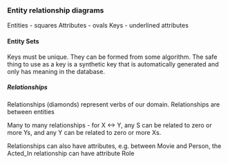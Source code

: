 
### Entity relationship diagrams
Entities - squares
Attributes - ovals
Keys - underlined attributes

#### Entity Sets
Keys must be unique. They can be formed from some algorithm. The safe thing to use as a key is a synthetic key that is automatically generated and only has meaning in the database.

##### Relationships
Relationships (diamonds) represent verbs of our domain. Relationships are between entities

Many to many relationships - for X <-> Y, any S can be related to zero or more Ys, and any Y can be related to zero or more Xs.

Relationships can also have attributes, e.g. between Movie and Person, the Acted_In relationship can have attribute Role

